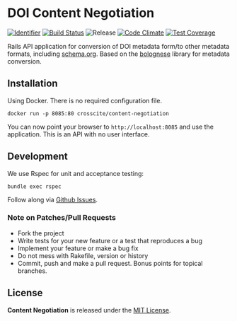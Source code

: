 # DOI Content Negotiation

[![Identifier](https://img.shields.io/badge/doi-10.5438%2Ft1jg--hvhn-fca709.svg)](https://doi.org/10.5438/t1jg-hvhn)
[![Build Status](https://github.com/crosscite/content-negotiation/actions/workflows/stage.yml/badge.svg?branch=master)](https://github.com/crosscite/content-negotiation/workflows/Deploy/badge.svg)
![Release](https://github.com/crosscite/content-negotiation/workflows/Deploy/badge.svg)
[![Code Climate](https://codeclimate.com/github/crosscite/content-negotiation/badges/gpa.svg)](https://codeclimate.com/github/crosscite/content-negotiation)
[![Test Coverage](https://codeclimate.com/github/crosscite/content-negotiation/badges/coverage.svg)](https://codeclimate.com/github/crosscite/content-negotiation/coverage)

Rails API application for conversion of DOI metadata form/to other metadata formats, including [schema.org](https://schema.org). Based on the [bolognese](https://github.com/datacite/bolognese) library for metadata conversion.

## Installation

Using Docker. There is no required configuration file.

```
docker run -p 8085:80 crosscite/content-negotiation
```

You can now point your browser to `http://localhost:8085` and use the application.
This is an API with no user interface.

## Development

We use Rspec for unit and acceptance testing:

```
bundle exec rspec
```

Follow along via [Github Issues](https://github.com/crosscite/content-negotiation/issues).

### Note on Patches/Pull Requests

* Fork the project
* Write tests for your new feature or a test that reproduces a bug
* Implement your feature or make a bug fix
* Do not mess with Rakefile, version or history
* Commit, push and make a pull request. Bonus points for topical branches.

## License
**Content Negotiation** is released under the [MIT License](https://github.com/crosscite/content-negotiation/blob/master/LICENSE).
